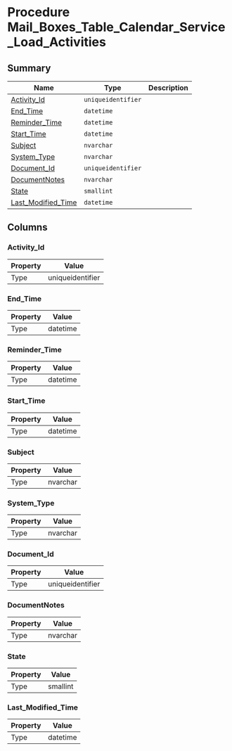 # Procedure Mail_Boxes_Table_Calendar_Service_Load_Activities


## Summary

| Name | Type | Description |
| - | - | --- |
|[Activity_Id](#activity_id)|`uniqueidentifier` ||
|[End_Time](#end_time)|`datetime` ||
|[Reminder_Time](#reminder_time)|`datetime` ||
|[Start_Time](#start_time)|`datetime` ||
|[Subject](#subject)|`nvarchar` ||
|[System_Type](#system_type)|`nvarchar` ||
|[Document_Id](#document_id)|`uniqueidentifier` ||
|[DocumentNotes](#documentnotes)|`nvarchar` ||
|[State](#state)|`smallint` ||
|[Last_Modified_Time](#last_modified_time)|`datetime` ||

## Columns

### Activity_Id

| Property | Value |
| - | - |
|Type|uniqueidentifier|

### End_Time

| Property | Value |
| - | - |
|Type|datetime|

### Reminder_Time

| Property | Value |
| - | - |
|Type|datetime|

### Start_Time

| Property | Value |
| - | - |
|Type|datetime|

### Subject

| Property | Value |
| - | - |
|Type|nvarchar|

### System_Type

| Property | Value |
| - | - |
|Type|nvarchar|

### Document_Id

| Property | Value |
| - | - |
|Type|uniqueidentifier|

### DocumentNotes

| Property | Value |
| - | - |
|Type|nvarchar|

### State

| Property | Value |
| - | - |
|Type|smallint|

### Last_Modified_Time

| Property | Value |
| - | - |
|Type|datetime|


